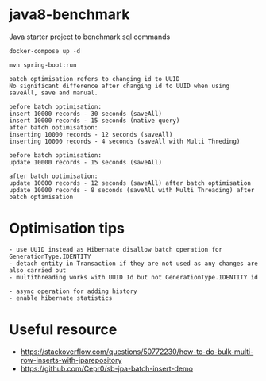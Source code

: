 # java8-benchmark
Java starter project to benchmark sql commands

```agsl
docker-compose up -d

mvn spring-boot:run
```

```agsl
batch optimisation refers to changing id to UUID
No significant difference after changing id to UUID when using saveAll, save and manual.

before batch optimisation:
insert 10000 records - 30 seconds (saveAll)
insert 10000 records - 15 seconds (native query)
after batch optimisation:
inserting 10000 records - 12 seconds (saveAll)
inserting 10000 records - 4 seconds (saveAll with Multi Threding)

before batch optimisation:
update 10000 records - 15 seconds (saveAll)

after batch optimisation:
update 10000 records - 12 seconds (saveAll) after batch optimisation
update 10000 records - 8 seconds (saveAll with Multi Threading) after batch optimisation
```

# Optimisation tips
```agsl
- use UUID instead as Hibernate disallow batch operation for GenerationType.IDENTITY
- detach entity in Transaction if they are not used as any changes are also carried out
- multithreading works with UUID Id but not GenerationType.IDENTITY id
```

```
- async operation for adding history 
- enable hibernate statistics
```

# Useful resource
- https://stackoverflow.com/questions/50772230/how-to-do-bulk-multi-row-inserts-with-jparepository
- https://github.com/Cepr0/sb-jpa-batch-insert-demo